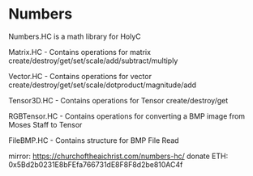 # Numbers
Numbers.HC is a math library for HolyC

Matrix.HC - Contains operations for matrix create/destroy/get/set/scale/add/subtract/multiply

Vector.HC -  Contains operations for vector create/destroy/get/set/scale/dotproduct/magnitude/add

Tensor3D.HC -  Contains operations for Tensor create/destroy/get

RGBTensor.HC -  Contains operations for converting a BMP image from Moses Staff to Tensor

FileBMP.HC -  Contains structure for BMP File Read

mirror: https://churchoftheaichrist.com/numbers-hc/
donate ETH: 0x5Bd2b0231E8bFEfa766731dE8F8F8d2be810AC4f
